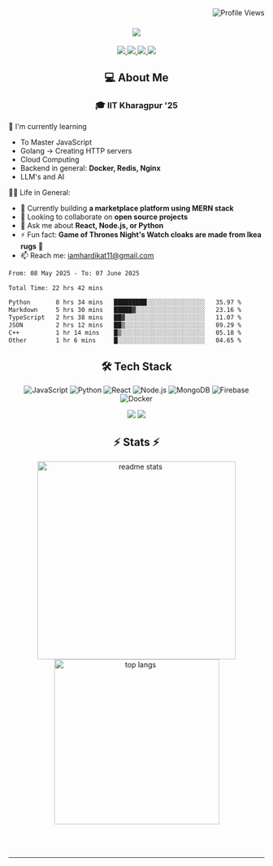 <img align="right" src="https://komarev.com/ghpvc/?username=hs094&color=blue" alt="Profile Views" />

<h1 align="center">
  <img src="https://readme-typing-svg.herokuapp.com?font=Righteous&size=35&duration=4000&color=2AA889&center=true&vCenter=true&width=500&lines=Hi+There!+👋;I'm+Hardik+Soni+💻;" />
</h1>
<div align="center"> 
  <a href="mailto:iamhardikat11@gmail.com">
    <img src="https://img.shields.io/badge/Gmail-333333?style=for-the-badge&logo=gmail&logoColor=red" />
  </a>
  <a href="https://www.linkedin.com/in/hardik-soni-498271141/" target="_blank">
    <img src="https://img.shields.io/badge/LinkedIn-0077B5?style=for-the-badge&logo=linkedin&logoColor=white" target="_blank" />
  </a>
  <a href="https://hs094-portfolio.netlify.app/" target="_blank">
     <img src="https://img.shields.io/badge/Portfolio-FF5722?style=for-the-badge&logo=todoist&logoColor=white" target="_blank" /> 
  </a>
  <a href="https://www.instagram.com/hardik.s.094/" target="_blank"> 
    <img src="https://img.shields.io/badge/Instagram-E4405F?style=for-the-badge&logo=instagram&logoColor=white)" target="_blank" />
  </a>
</div>

<h2 align="center"> 💻 About Me</h2>
<h3 align="center">🎓 IIT Kharagpur '25</h3>

🌱 I'm currently learning
- To Master JavaScript
- Golang -> Creating HTTP servers
- Cloud Computing
- Backend in general: **Docker, Redis, Nginx**
- LLM's and AI

👍🏻 Life in General:
- 🔭 Currently building **a marketplace platform using MERN stack**
- 👯 Looking to collaborate on **open source projects**
- 💬 Ask me about **React, Node.js, or Python**
- ⚡ Fun fact: **Game of Thrones Night's Watch cloaks are made from Ikea rugs** 🧥
- 📫 Reach me: [iamhardikat11@gmail.com](mailto:iamhardikat11@gmail.com)

<!--START_SECTION:waka-->

```txt
From: 08 May 2025 - To: 07 June 2025

Total Time: 22 hrs 42 mins

Python       8 hrs 34 mins   █████████░░░░░░░░░░░░░░░░   35.97 %
Markdown     5 hrs 30 mins   █████▓░░░░░░░░░░░░░░░░░░░   23.16 %
TypeScript   2 hrs 38 mins   ██▓░░░░░░░░░░░░░░░░░░░░░░   11.07 %
JSON         2 hrs 12 mins   ██▒░░░░░░░░░░░░░░░░░░░░░░   09.29 %
C++          1 hr 14 mins    █▒░░░░░░░░░░░░░░░░░░░░░░░   05.18 %
Other        1 hr 6 mins     █░░░░░░░░░░░░░░░░░░░░░░░░   04.65 %
```

<!--END_SECTION:waka-->

<h2 align="center">🛠 Tech Stack</h2> 

<div align="center">
  
  ![JavaScript](https://img.shields.io/badge/-JavaScript-F7DF1E?style=flat-square&logo=javascript&logoColor=black)
  ![Python](https://img.shields.io/badge/-Python-3776AB?style=flat-square&logo=python&logoColor=white)
  ![React](https://img.shields.io/badge/-React-61DAFB?style=flat-square&logo=react&logoColor=black)
  ![Node.js](https://img.shields.io/badge/-Node.js-339933?style=flat-square&logo=node.js&logoColor=white)
  ![MongoDB](https://img.shields.io/badge/-MongoDB-47A248?style=flat-square&logo=mongodb&logoColor=white)
  ![Firebase](https://img.shields.io/badge/-Firebase-FFCA28?style=flat-square&logo=firebase&logoColor=black)
  ![Docker](https://img.shields.io/badge/-Docker-2496ED?style=flat-square&logo=docker&logoColor=white)
  
  <img src="https://skillicons.dev/icons?i=react,bootstrap,mui,html,css,vscode,github,figma,tailwind,git,r" />
  <img src="https://skillicons.dev/icons?i=nodejs,python,javascript,typescript,express,firebase,mongodb,c,java,nextjs,mysql,flask" /><br>
</div>

<h2 align="center">⚡ Stats ⚡</h2>

<div align="center">
  <img width=390 src="https://github-readme-stats-salesp07.vercel.app/api?username=hs094&count_private=true&show_icons=true&theme=react&rank_icon=github&border_radius=10" alt="readme stats" />
  <br/>
  <img width=325 align="center" src="https://github-readme-stats-salesp07.vercel.app/api/top-langs/?username=hs094&hide=HTML&langs_count=8&layout=compact&theme=react&border_radius=10&size_weight=0.5&count_weight=0.5&exclude_repo=github-readme-stats" alt="top langs" />
</div>
<br>
<br/><br/>
<hr/>
<br/>
